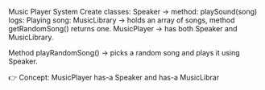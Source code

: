 Music Player System
Create classes:
Speaker → method: playSound(song) logs: Playing song: <song>
MusicLibrary → holds an array of songs, method getRandomSong() returns one.
MusicPlayer → has both Speaker and MusicLibrary.

Method playRandomSong() → picks a random song and plays it using Speaker.

👉 Concept: MusicPlayer has-a Speaker and has-a MusicLibrar
